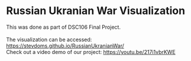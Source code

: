 # Russian Ukranian War Visualization

This was done as part of DSC106 Final Project. <br/><br/>
The visualization can be accessed: https://stevdoms.github.io/RussianUkranianWar/<br/>
Check out a video demo of our project: https://youtu.be/217i1vbrKWE
